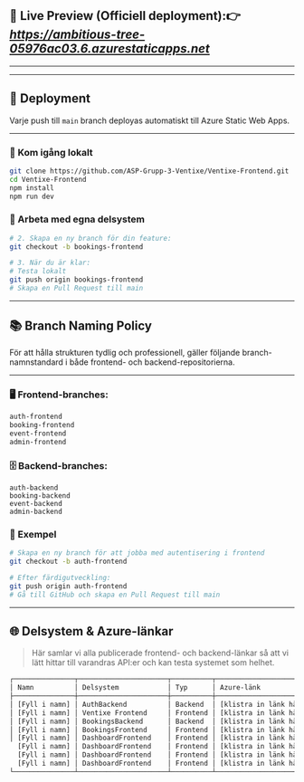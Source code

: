 ## 🚀 Live Preview (Officiell deployment):👉 ***https://ambitious-tree-05976ac03.6.azurestaticapps.net***
---


---
## 🚀 Deployment

Varje push till `main` branch deployas automatiskt till Azure Static Web Apps.

---
### 🧪 Kom igång lokalt
```bash
git clone https://github.com/ASP-Grupp-3-Ventixe/Ventixe-Frontend.git
cd Ventixe-Frontend
npm install
npm run dev
```
### 🌿 Arbeta med egna delsystem
```bash
# 2. Skapa en ny branch för din feature:
git checkout -b bookings-frontend

# 3. När du är klar:
# Testa lokalt
git push origin bookings-frontend
# Skapa en Pull Request till main
```
---
## 📚 Branch Naming Policy

För att hålla strukturen tydlig och professionell, gäller följande branch-namnstandard i både frontend- och backend-repositorierna.

---

### 🖥️ Frontend-branches:

```bash
auth-frontend
booking-frontend
event-frontend
admin-frontend
```
### 🗄️ Backend-branches:
```
auth-backend
booking-backend
event-backend
admin-backend
```
### 🧪 Exempel
```bash
# Skapa en ny branch för att jobba med autentisering i frontend
git checkout -b auth-frontend

# Efter färdigutveckling:
git push origin auth-frontend
# Gå till GitHub och skapa en Pull Request till main
```

---
## 🌐 Delsystem & Azure-länkar

> Här samlar vi alla publicerade frontend- och backend-länkar så att vi lätt hittar till varandras API:er och kan testa systemet som helhet.

```bash
┌───────────────┬──────────────────────┬──────────┬──────────────────────────────────────────────────────────────┐
│ Namn          │ Delsystem            │ Typ      │ Azure-länk                                                   │
├───────────────┼──────────────────────┼──────────┼──────────────────────────────────────────────────────────────┤
│ [Fyll i namn] │ AuthBackend          │ Backend  │ [klistra in länk här]                                        │
│ [Fyll i namn] │ Ventixe Frontend     │ Frontend │ [klistra in länk här]                                        │
│ [Fyll i namn] │ BookingsBackend      │ Backend  │ [klistra in länk här]                                        │
│ [Fyll i namn] │ BookingsFrontend     │ Frontend │ [klistra in länk här]                                        │
│ [Fyll i namn] │ DashboardFrontend    │ Frontend │ [klistra in länk här]
  [Fyll i namn] │ DashboardFrontend    │ Frontend │ [klistra in länk här]
  [Fyll i namn] │ DashboardFrontend    │ Frontend │ [klistra in länk här]
  [Fyll i namn] │ DashboardFrontend    │ Frontend │ [klistra in länk här]                                       │
└───────────────┴──────────────────────┴──────────┴──────────────────────────────────────────────────────────────┘
